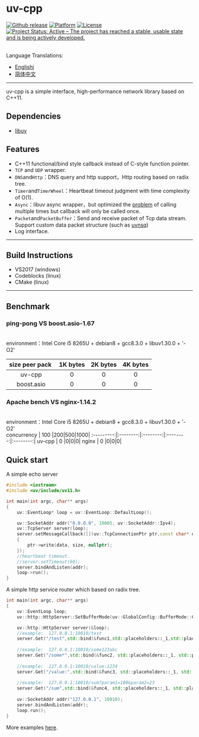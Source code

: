 # uv-cpp
<a href="https://github.com/wlgq2/libuv_cpp11/releases"><img src="https://img.shields.io/github/release/wlgq2/libuv_cpp11.svg" alt="Github release"></a>
[![Platform](https://img.shields.io/badge/platform-%20%20%20%20Linux,%20Windows-green.svg?style=flat)](https://github.com/wlgq2/libuv_cpp11)
[![License](https://img.shields.io/badge/license-%20%20MIT-yellow.svg?style=flat)](LICENSE)
[![Project Status: Active – The project has reached a stable, usable state and is being actively developed.](http://www.repostatus.org/badges/latest/active.svg)](http://www.repostatus.org/#active)

<br>Language Translations:</br>
* [Englishi](README.md)
* [简体中文](README_cn.md)
** **
uv-cpp is a simple interface, high-performance network library based on C++11.

## Dependencies
 * [libuv][1]
## Features
* C++11 functional/bind style callback instead of C-style function pointer.
* `TCP` and `UDP` wrapper.
* `DNS`and`Http`：DNS query and http support，Http routing based on radix tree.
* `Timer`and`TimerWheel`：Heartbeat timeout judgment with time complexity of O(1).
* `Async`：libuv async wrapper，but optimized the [problem][2] of calling multiple times  but callback  will only be called once. 
* `Packet`and`PacketBuffer`：Send and receive packet of Tcp data stream. Support custom data packet structure (such as [uvnsq][3])
* Log interface.
** **
## Build Instructions
* VS2017 (windows)
* Codeblocks (linux)
* CMake (linux)
** **
## Benchmark
### ping-pong VS boost.asio-1.67
<br>environment：Intel Core i5 8265U + debian8 + gcc8.3.0 + libuv1.30.0 + '-O2'</br>

 size peer pack | 1K bytes|2K bytes|4K bytes|
:---------:|:--------:|:--------:|:--------:|
uv-cpp | 0 |0|0|0|
boost.asio | 0 |0|0|0|
### Apache bench VS nginx-1.14.2
<br>environment：Intel Core i5 8265U + debian8 + gcc8.3.0 + libuv1.30.0 + '-O2'</br>
 concurrency | 100 |200|500|1000|
:---------:|:--------:|:--------:|:--------:|:--------:|
uv-cpp | 0 |0|0|0|
nginx | 0 |0|0|0|
## Quick start
A simple echo server
```C++
#include <iostream>
#include <uv/include/uv11.h>

int main(int argc, char** args)
{
    uv::EventLoop* loop = uv::EventLoop::DefaultLoop();

    uv::SocketAddr addr("0.0.0.0", 10005, uv::SocketAddr::Ipv4);
    uv::TcpServer server(loop);
    server.setMessageCallback([](uv::TcpConnectionPtr ptr,const char* data, ssize_t size)
    {
        ptr->write(data, size, nullptr);
    });
    //heartbeat timeout.
    //server.setTimeout(60);
    server.bindAndListen(addr);
    loop->run();
}

```

A simple http service router which based on radix tree.
```C++
int main(int argc, char** args)
{
    uv::EventLoop loop;
    uv::http::HttpServer::SetBufferMode(uv::GlobalConfig::BufferMode::CycleBuffer);

    uv::http::HttpServer server(&loop);
    //example:  127.0.0.1:10010/test
    server.Get("/test",std::bind(&func1,std::placeholders::_1,std::placeholders::_2));
    
    //example:  127.0.0.1:10010/some123abc
    server.Get("/some*",std::bind(&func2, std::placeholders::_1, std::placeholders::_2));
    
    //example:  127.0.0.1:10010/value:1234
    server.Get("/value:",std::bind(&func3, std::placeholders::_1, std::placeholders::_2));
    
    //example:  127.0.0.1:10010/sum?param1=100&param2=23
    server.Get("/sum",std::bind(&func4, std::placeholders::_1, std::placeholders::_2));
    
    uv::SocketAddr addr("127.0.0.1", 10010);
    server.bindAndListen(addr);
    loop.run();
}

```
More examples [here][4].

[1]: https://github.com/libuv/libuv
[2]: http://docs.libuv.org/en/v1.x/async.html
[3]: https://github.com/wlgq2/uvnsq
[4]: https://github.com/wlgq2/uv-cpp/tree/master/examples

